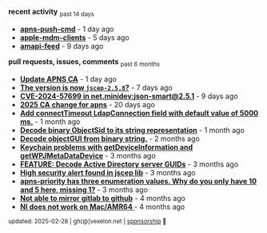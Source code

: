 **recent activity** <sub>past 14 days</sub>

  - **[apns-push-cmd](https://github.com/petarov/apns-push-cmd)** - 1 day ago
  - **[apple-mdm-clients](https://github.com/petarov/apple-mdm-clients)** - 5 days ago
  - **[amapi-feed](https://github.com/petarov/amapi-feed)** - 9 days ago

**pull requests, issues, comments** <sub>past 6 months</sub>

  - **[Update APNS CA](https://github.com/petarov/apns-push-cmd/issues/11)** - 1 day ago
  - **[The version is now `jscep-2.5.8`?](https://github.com/seize-the-dave/jscep/issues/364)** - 7 days ago
  - **[CVE-2024-57699 in net.minidev:json-smart@2.5.1](https://github.com/AzureAD/microsoft-authentication-library-for-java/issues/908#issuecomment-2666788607)** - 9 days ago
  - **[2025 CA change for apns](https://github.com/jchambers/pushy/issues/1098#issuecomment-2642780976)** - 20 days ago
  - **[Add connectTimeout LdapConnection field with default value of 5000 ms.](https://github.com/fengtan/ldap-explorer/pull/63)** - 1 month ago
  - **[Decode binary ObjectSid to its string representation](https://github.com/fengtan/ldap-explorer/pull/62)** - 1 month ago
  - **[Decode objectGUI from binary string.](https://github.com/fengtan/ldap-explorer/pull/60#issuecomment-2560302176)** - 2 months ago
  - **[Keychain problems with getDeviceInformation and getWPJMetaDataDevice](https://github.com/AzureAD/microsoft-authentication-library-for-objc/issues/2393)** - 3 months ago
  - **[FEATURE: Decode Active Directory server GUIDs](https://github.com/fengtan/ldap-explorer/issues/33#issuecomment-2483148204)** - 3 months ago
  - **[High security alert found in jscep lib](https://github.com/seize-the-dave/jscep/issues/304#issuecomment-2468942681)** - 3 months ago
  - **[apns-priority has three enumeration values. Why do you only have 10 and 5 here, missing 1?](https://github.com/jchambers/pushy/issues/1088#issuecomment-2454831973)** - 3 months ago
  - **[Not able to mirror gitlab to github](https://github.com/cooperspencer/gickup/issues/200#issuecomment-2440167283)** - 4 months ago
  - **[NI does not work on Mac/AMR64 ](https://github.com/mukel/llama3.java/issues/19#issuecomment-2414532091)** - 4 months ago

<sub>updated: 2025-02-28 | gh(@]vexelon.net | [sponsorship](https://liberapay.com/petarov) :heart_decoration:</sub>